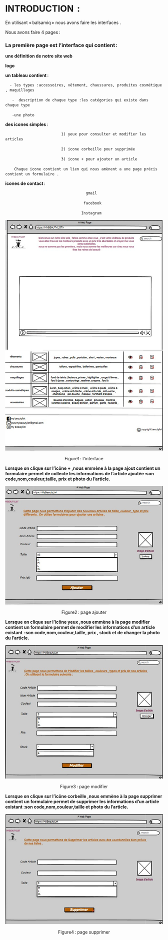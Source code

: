 # INTRODUCTION  : 

En utilisant « balsamiq » nous avons faire les interfaces . 

Nous avons faire 4 pages : 

### La première page est l’interface  qui contient : 

**une définition de notre site web** 

**logo** 

**un tableau contient** : 

      - les types :accessoires, vêtement, chaussures, produites cosmétique , maquillages  

       -  description de chaque type :les catégories qui existe dans chaque type  

       -une photo  
       
**des icones simples** :

                             1) yeux pour consulter et modifier les articles  

                             2) icone corbeille pour supprimée  

                             3) icone + pour ajouter un article  

        Chaque icone contient un lien qui nous amènent a une page précis contient un formulaire . 

 **icones de contact** :                
                                      
                                        gmail 

                                       facebook

                                      Instagram  

 

 

<img  src="https://github.com/ghada-devlopper/mini-projet-/blob/main/UI/cap1.jpg"
     alt="l'interface"
      />
      <img  src="https://github.com/ghada-devlopper/mini-projet-/blob/main/UI/cap2.jpg"
     alt="l'interface"
      />
      <p align="center" >
Figure1 : l'interface 
</p>
      

   **Lorsque on clique sur l’icône + ,nous emmène à la page ajout contient un formulaire permet de collecte les informations de l’article ajoutée :son code,nom,couleur,taille, prix et photo du l’article.**
  
<img  src="https://github.com/ghada-devlopper/mini-projet-/blob/main/UI/cap3.jpg"
     alt="ajouter"
      />
       <p align="center" >
Figure2 : page ajouter
</p>
      
      
   
  
**Lorsque on clique sur l’icône yeux ,nous emmène à la page modifier contient un formulaire permet de modifier les informations d’un article existant  :son code,nom,couleur,taille, prix , stock et de changer la photo du l’article.**  

<img  src="https://github.com/ghada-devlopper/mini-projet-/blob/main/UI/cap4.jpg"
     alt="modifier"
      />
      <p align="center" >
Figure3 : page modifier
</p>

**Lorsque on clique sur l’icône corbeille  ,nous emmène à la page supprimer contient un formulaire permet de supprimer les informations d’un article  existant :son code,nom,couleur,taille et photo du l’article.**  

<img  src="https://github.com/ghada-devlopper/mini-projet-/blob/main/UI/cap5.jpg"
     alt="supprimer"
      />
      <p align="center" >
Figure4 : page supprimer
</p>

 
